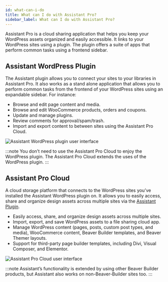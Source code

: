 ```yaml
---
id: what-can-i-do
title: What can I do with Assistant Pro?
sidebar_label: What can I do with Assistant Pro?
---
```


Assistant Pro is a cloud sharing application that helps you keep your WordPress assets organized and easily accessible.  It links to your WordPress sites using a plugin. The plugin offers a suite of apps that perform common tasks using a frontend sidebar.

## Assistant WordPress Plugin

The Assistant plugin allows you to connect your sites to your libraries in Assistant Pro. It also works as a stand alone application that allows you to perform common tasks from the frontend of your WordPress sites using an expandable sidebar. For instance:

* Browse and edit page content and media.
* Browse and edit WooCommerce products, orders and coupons.
* Update and manage plugins.
* Review comments for approval/spam/trash.
* Import and export content to between sites using the Assistant Pro Cloud.

![Assistant WordPress plugin user interface](/img/assistant/getting-started--what-can-i-do--1.jpg)

:::note
You don’t need to use the Assistant Pro Cloud to enjoy the WordPress plugin. The Assistant Pro Cloud extends the uses of the WordPress plugin.
:::

## Assistant Pro Cloud

A cloud storage platform that connects to the WordPress sites you’ve installed the Assistant WordPress plugin on. It allows you to easily access, share and organize design assets across multiple sites via the [Assistant Plugin](https://wordpress.org/plugins/assistant/).

* Easily access, share, and organize design assets across multiple sites.
* Import, export, and save WordPress assets to a file sharing cloud app.
* Manage WordPress content (pages, posts, custom post types, and media), WooCommerce content, Beaver Builder templates, and Beaver Themer layouts.
* Support for third-party page builder templates, including Divi, Visual Composer, and Elementor.

![Assistant Pro Cloud user interface](/img/assistant/getting-started--what-can-i-do--2.jpg)

:::note
Assistant’s functionality is extended by using other Beaver Builder products, but Assistant also works on non-Beaver-Builder sites too.
:::
